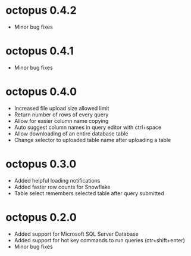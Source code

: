 # octopus 0.4.2
* Minor bug fixes

# octopus 0.4.1
* Minor bug fixes

# octopus 0.4.0
* Increased file upload size allowed limit
* Return number of rows of every query
* Allow for easier column name copying
* Auto suggest column names in query editor with ctrl+space
* Allow downloading of an entire database table
* Change selector to uploaded table name after uploading a table

# octopus 0.3.0
* Added helpful loading notifications
* Added faster row counts for Snowflake
* Table select remembers selected table after query submitted

# octopus 0.2.0
* Added support for Microsoft SQL Server Database
* Added support for hot key commands to run queries (ctr+shift+enter)
* Minor bug fixes


